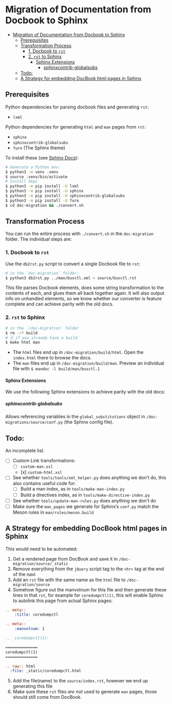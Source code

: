 # Migration of Documentation from Docbook to Sphinx

- [Migration of Documentation from Docbook to Sphinx](#migration-of-documentation-from-docbook-to-sphinx)
  - [Prerequisites](#prerequisites)
  - [Transformation Process](#transformation-process)
    - [1. Docbook to `rst`](#1-docbook-to-rst)
    - [2. `rst` to Sphinx](#2-rst-to-sphinx)
      - [Sphinx Extensions](#sphinx-extensions)
        - [sphinxcontrib-globalsubs](#sphinxcontrib-globalsubs)
  - [Todo:](#todo)
  - [A Strategy for embedding DocBook html pages in Sphinx](#a-strategy-for-embedding-docbook-html-pages-in-sphinx)

## Prerequisites

Python dependencies for parsing docbook files and generating `rst`:

- `lxml`

Python dependencies for generating `html` and `man` pages from `rst`:
- `sphinx`
- `sphinxcontrib-globalsubs`
- `furo` (The Sphinx theme)

To install these (see [Sphinx Docs](https://www.sphinx-doc.org/en/master/tutorial/getting-started.html#setting-up-your-project-and-development-environment)):

```sh
# Generate a Python env:
$ python3 -m venv .venv
$ source .venv/bin/activate
# Install deps
$ python3 -m pip install -U lxml
$ python3 -m pip install -U sphinx
$ python3 -m pip install -U sphinxcontrib-globalsubs
$ python3 -m pip install -U furo
$ cd doc-migration && ./convert.sh
```

## Transformation Process

You can run the entire process with `./convert.sh` in the `doc-migration` folder. The individual steps are:

### 1. Docbook to `rst`

Use the `db2rst.py` script to convert a single Docbook file to `rst`:

```sh
# in the `doc-migration` folder:
$ python3 db2rst.py ../man/busctl.xml > source/busctl.rst
```

This file parses Docbook elements, does some string transformation to the contents of each, and glues them all back together again. It will also output info on unhandled elements, so we know whether our converter is feature complete and can achieve parity with the old docs.

### 2. `rst` to Sphinx

```sh
# in the `/doc-migration` folder
$ rm -rf build
# ☝️ if you already have a build
$ make html man
```

- The `html` files end up in `/doc-migration/build/html`. Open the `index.html` there to browse the docs.
- The `man` files end up in `/doc-migration/build/man`. Preview an individual file with `$ mandoc -l build/man/busctl.1`

#### Sphinx Extensions

We use the following Sphinx extensions to achieve parity with the old docs:

##### sphinxcontrib-globalsubs

Allows referencing variables in the `global_substitutions` object in `/doc-migrations/source/conf.py` (the Sphinx config file).

## Todo:

An incomplete list.

- [ ] Custom Link transformations:
  - [ ] `custom-man.xsl`
  - [x] `custom-html.xsl`
- [ ] See whether `tools/tools/xml_helper.py` does anything we don’t do, this also contains useful code for:
  - [ ] Build a man index, as in `tools/make-man-index.py`
  - [ ] Build a directives index, as in `tools/make-directive-index.py`
- [ ] See whether `tools/update-man-rules.py` does anything we don’t do
- [ ] Make sure the `man_pages` we generate for Sphinx’s `conf.py` match the Meson rules in `man/rules/meson.build`

## A Strategy for embedding DocBook html pages in Sphinx

This would need to be automated:

1. Get a rendered page from DocBook and save it in `/doc-migration/source/_static`
2. Remove everything from the `jQuery` script tag to the `<hr>` tag at the end of the navi
3. Add an `rst` file with the same name as the `html` file to `/doc-migration/source`
4. Somehow figure out the manvolnum for this file and then generate these lines in that `rst`, for example for `coredumpctl(1)`, this will enable Sphinx to autolink this page from actual Sphinx pages:
  ```rst
  .. meta::
      :title: coredumpctl

  .. meta::
      :manvolnum: 1

  .. _coredumpctl(1):

  ==============
  coredumpctl(1)
  ==============

  .. raw:: html
    :file: _static/coredumpctl.html
  ```
5. Add the file(name) to the `source/index.rst`, however we end up generating this file
6. Make sure these `rst` files _are not_ used to generate `man` pages, those should still come from DocBook.
